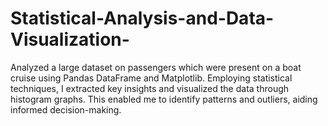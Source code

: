 # Statistical-Analysis-and-Data-Visualization-
Analyzed a large dataset on passengers which were present on a boat cruise using Pandas DataFrame and 
Matplotlib. Employing statistical techniques, I extracted key insights and visualized the data through 
histogram graphs. This enabled me to identify patterns and outliers, aiding informed decision-making.
